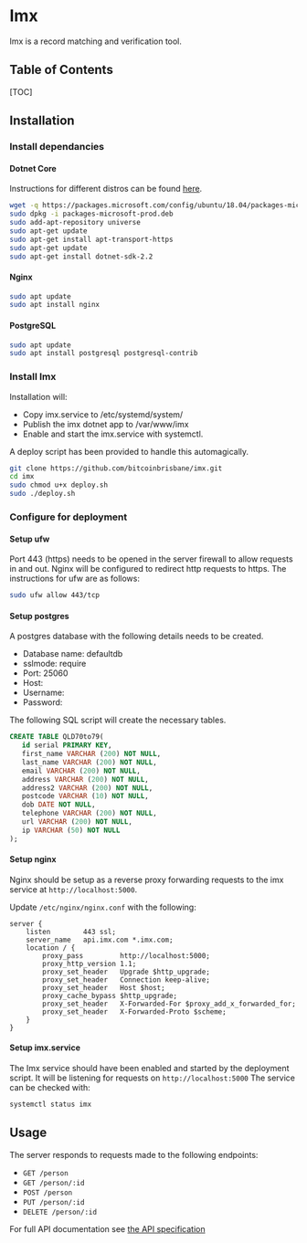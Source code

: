 # Imx
Imx is a record matching and verification tool.
## Table of Contents
[TOC]

## Installation

### Install dependancies
#### Dotnet Core
Instructions for different distros can be found [here](https://dotnet.microsoft.com/download/linux-package-manager/ubuntu18-04/sdk-current).
```bash
wget -q https://packages.microsoft.com/config/ubuntu/18.04/packages-microsoft-prod.deb -O packages-microsoft-prod.deb
sudo dpkg -i packages-microsoft-prod.deb
sudo add-apt-repository universe
sudo apt-get update
sudo apt-get install apt-transport-https
sudo apt-get update
sudo apt-get install dotnet-sdk-2.2
```
#### Nginx

```bash
sudo apt update
sudo apt install nginx
```
#### PostgreSQL

```bash
sudo apt update
sudo apt install postgresql postgresql-contrib
```
### Install Imx
Installation will:
* Copy imx.service to /etc/systemd/system/
* Publish the imx dotnet app to /var/www/imx
* Enable and start the imx.service with systemctl.

A deploy script has been provided to handle this automagically.

```bash
git clone https://github.com/bitcoinbrisbane/imx.git
cd imx
sudo chmod u+x deploy.sh
sudo ./deploy.sh
```

### Configure for deployment
#### Setup ufw
Port 443 (https) needs to be opened in the server firewall to allow requests in and out. Nginx will be configured to redirect http requests to https. The instructions for ufw are as follows:
```bash
sudo ufw allow 443/tcp
```
#### Setup postgres
A postgres database with the following details needs to be created.
* Database name: defaultdb
* sslmode: require
* Port: 25060
* Host:
* Username:
* Password:

The following SQL script will create the necessary tables.
```sql
CREATE TABLE QLD70to79(
   id serial PRIMARY KEY,
   first_name VARCHAR (200) NOT NULL,
   last_name VARCHAR (200) NOT NULL,
   email VARCHAR (200) NOT NULL,
   address VARCHAR (200) NOT NULL,
   address2 VARCHAR (200) NOT NULL,
   postcode VARCHAR (10) NOT NULL,
   dob DATE NOT NULL,
   telephone VARCHAR (200) NOT NULL,
   url VARCHAR (200) NOT NULL,
   ip VARCHAR (50) NOT NULL
);
```

#### Setup nginx
Nginx should be setup as a reverse proxy forwarding requests to the imx service at `http://localhost:5000`.

Update `/etc/nginx/nginx.conf` with the following:
```
server {
    listen        443 ssl;
    server_name   api.imx.com *.imx.com;
    location / {
        proxy_pass         http://localhost:5000;
        proxy_http_version 1.1;
        proxy_set_header   Upgrade $http_upgrade;
        proxy_set_header   Connection keep-alive;
        proxy_set_header   Host $host;
        proxy_cache_bypass $http_upgrade;
        proxy_set_header   X-Forwarded-For $proxy_add_x_forwarded_for;
        proxy_set_header   X-Forwarded-Proto $scheme;
    }
}
```

#### Setup imx.service
The Imx service should have been enabled and started by the deployment script. It will be listening for requests on `http://localhost:5000` The service can be checked with:
```bash
systemctl status imx
```
## Usage
The server responds to requests made to the following endpoints:
* `GET /person`
* `GET /person/:id`
* `POST /person`
* `PUT /person/:id`
* `DELETE /person/:id`

For full API documentation see [the API specification](api-doc.md)
